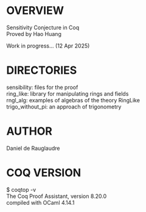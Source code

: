 # OVERVIEW
Sensitivity Conjecture in Coq<br/>
Proved by Hao Huang

Work in progress... (12 Apr 2025)

# DIRECTORIES

sensibility: files for the proof<br/>
ring_like: library for manipulating rings and fields<br/>
rngl_alg: examples of algebras of the theory RingLike<br/>
trigo_without_pi: an approach of trigonometry

# AUTHOR
Daniel de Rauglaudre

# COQ VERSION
  $ coqtop -v<br/>
  The Coq Proof Assistant, version 8.20.0<br/>
  compiled with OCaml 4.14.1
